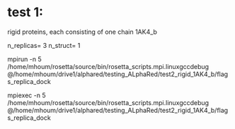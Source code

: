 # test 1:

rigid proteins, each consisting of one chain
1AK4_b

n_replicas= 3 
n_struct= 1



mpirun -n 5 /home/mhoum/rosetta/source/bin/rosetta_scripts.mpi.linuxgccdebug @/home/mhoum/drive1/alphared/testing_ALphaRed/test2_rigid_1AK4_b/flags_replica_dock

mpiexec -n 5 /home/mhoum/rosetta/source/bin/rosetta_scripts.mpi.linuxgccdebug @/home/mhoum/drive1/alphared/testing_ALphaRed/test2_rigid_1AK4_b/flags_replica_dock
